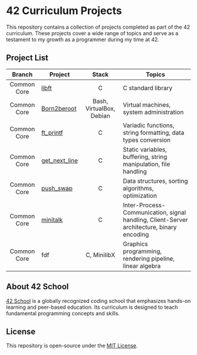 # 42 Curriculum Projects

This repository contains a collection of projects completed as part of the 42 curriculum. These projects cover a wide range of topics and serve as a testament to my growth as a programmer during my time at 42.

## Project List

Branch | Project | Stack | Topics
:---: | --- | :---: | ---
Common Core | [libft](0-libft/README.md) | C | C standard library
Common Core | [Born2beroot](1-Born2beroot/README.md) | Bash, VirtualBox, Debian | Virtual machines, system administration
Common Core | [ft_printf](1-ft_printf/README.md) | C | Variadic functions, string formatting, data types conversion
Common Core | [get_next_line](1-get_next_line/README.md) | C | Static variables, buffering, string manipulation, file handling
Common Core | [push_swap](2-push_swap/README.md) | C | Data structures, sorting algorithms, optimization
Common Core | [minitalk](2-minitalk/README.md) | C | Inter-Process-Communication, signal handling, Client-Server architecture, binary encoding
Common Core | fdf | C, MinilibX | Graphics programming, rendering pipeline, linear algebra

## About 42 School

[42 School](https://www.42.fr/) is a globally recognized coding school that emphasizes hands-on learning and peer-based education. Its curriculum is designed to teach fundamental programming concepts and skills.

## License

This repository is open-source under the [MIT License](LICENSE).